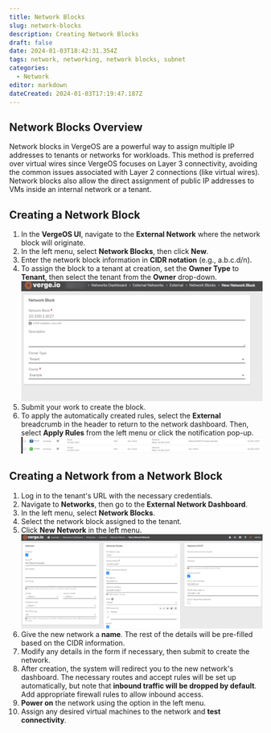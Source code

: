 ```yaml
---
title: Network Blocks
slug: network-blocks
description: Creating Network Blocks
draft: false
date: 2024-01-03T18:42:31.354Z
tags: network, networking, network blocks, subnet
categories:
  - Network
editor: markdown
dateCreated: 2024-01-03T17:19:47.187Z
---
```


## Network Blocks Overview

Network blocks in VergeOS are a powerful way to assign multiple IP addresses to tenants or networks for workloads. This method is preferred over virtual wires since VergeOS focuses on Layer 3 connectivity, avoiding the common issues associated with Layer 2 connections (like virtual wires). Network blocks also allow the direct assignment of public IP addresses to VMs inside an internal network or a tenant.

## Creating a Network Block

1. In the **VergeOS UI**, navigate to the **External Network** where the network block will originate.
2. In the left menu, select **Network Blocks**, then click **New**.
3. Enter the network block information in **CIDR notation** (e.g., a.b.c.d/n).
4. To assign the block to a tenant at creation, set the **Owner Type** to **Tenant**, then select the tenant from the **Owner** drop-down.
   ![new-network-block.png](/docs/public/new-network-block.png)
5. Submit your work to create the block.
6. To apply the automatically created rules, select the **External** breadcrumb in the header to return to the network dashboard. Then, select **Apply Rules** from the left menu or click the notification pop-up.
   ![net-block-rules.png](/docs/public/net-block-rules.png)

## Creating a Network from a Network Block

1. Log in to the tenant's URL with the necessary credentials.
2. Navigate to **Networks**, then go to the **External Network Dashboard**.
3. In the left menu, select **Network Blocks**.
4. Select the network block assigned to the tenant.
5. Click **New Network** in the left menu.
   ![new-net-from-block.png](/docs/public/new-net-from-block.png)
6. Give the new network a **name**. The rest of the details will be pre-filled based on the CIDR information.
7. Modify any details in the form if necessary, then submit to create the network.
8. After creation, the system will redirect you to the new network's dashboard. The necessary routes and accept rules will be set up automatically, but note that **inbound traffic will be dropped by default**. Add appropriate firewall rules to allow inbound access.
9. **Power on** the network using the option in the left menu.
10. Assign any desired virtual machines to the network and **test connectivity**.

